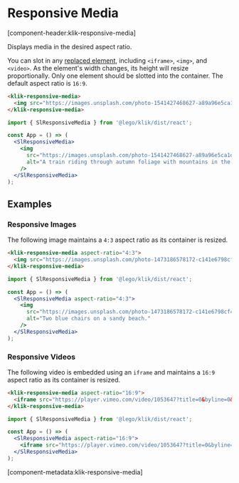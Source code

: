 # Responsive Media

[component-header:klik-responsive-media]

Displays media in the desired aspect ratio.

You can slot in any [replaced element](https://developer.mozilla.org/en-US/docs/Web/CSS/Replaced_element), including `<iframe>`, `<img>`, and `<video>`. As the element's width changes, its height will resize proportionally. Only one element should be slotted into the container. The default aspect ratio is `16:9`.

```html preview
<klik-responsive-media>
  <img src="https://images.unsplash.com/photo-1541427468627-a89a96e5ca1d?ixid=MnwxMjA3fDB8MHxwaG90by1wYWdlfHx8fGVufDB8fHx8&ixlib=rb-1.2.1&auto=format&fit=crop&w=1800&q=80" alt="A train riding through autumn foliage with mountains in the distance.">
</klik-responsive-media>
```

```jsx react
import { SlResponsiveMedia } from '@lego/klik/dist/react';

const App = () => (
  <SlResponsiveMedia>
    <img 
      src="https://images.unsplash.com/photo-1541427468627-a89a96e5ca1d?ixid=MnwxMjA3fDB8MHxwaG90by1wYWdlfHx8fGVufDB8fHx8&ixlib=rb-1.2.1&auto=format&fit=crop&w=1800&q=80"
      alt="A train riding through autumn foliage with mountains in the distance."
    />
  </SlResponsiveMedia>
);
```

## Examples

### Responsive Images

The following image maintains a `4:3` aspect ratio as its container is resized.

```html preview
<klik-responsive-media aspect-ratio="4:3">
  <img src="https://images.unsplash.com/photo-1473186578172-c141e6798cf4?ixid=MnwxMjA3fDB8MHxwaG90by1wYWdlfHx8fGVufDB8fHx8&ixlib=rb-1.2.1&auto=format&fit=crop&w=1800&q=80" alt="Two blue chairs on a sandy beach.">
</klik-responsive-media>
```

```jsx react
import { SlResponsiveMedia } from '@lego/klik/dist/react';

const App = () => (
  <SlResponsiveMedia aspect-ratio="4:3">
    <img 
      src="https://images.unsplash.com/photo-1473186578172-c141e6798cf4?ixid=MnwxMjA3fDB8MHxwaG90by1wYWdlfHx8fGVufDB8fHx8&ixlib=rb-1.2.1&auto=format&fit=crop&w=1800&q=80" 
      alt="Two blue chairs on a sandy beach."
    />
  </SlResponsiveMedia>
);
```

### Responsive Videos

The following video is embedded using an `iframe` and maintains a `16:9` aspect ratio as its container is resized.

```html preview
<klik-responsive-media aspect-ratio="16:9">
  <iframe src="https://player.vimeo.com/video/1053647?title=0&byline=0&portrait=0" frameborder="0" allow="autoplay; fullscreen" allowfullscreen></iframe>
</klik-responsive-media>
```

```jsx react
import { SlResponsiveMedia } from '@lego/klik/dist/react';

const App = () => (
  <SlResponsiveMedia aspect-ratio="16:9">
    <iframe src="https://player.vimeo.com/video/1053647?title=0&byline=0&portrait=0" frameborder="0" allow="autoplay; fullscreen" allowfullscreen />
  </SlResponsiveMedia>
);
```

[component-metadata:klik-responsive-media]
